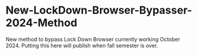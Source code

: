 # New-LockDown-Browser-Bypasser-2024-Method
New method to bypass Lock Down Browser currently working October 2024. Putting this here will publish when fall semester is over. 

